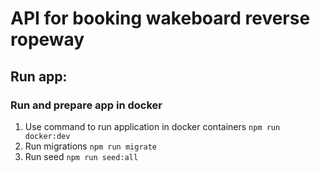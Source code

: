 # API for booking wakeboard reverse ropeway

## Run app:

### Run and prepare app in docker

1. Use command to run application in docker containers `npm run docker:dev`
2. Run migrations `npm run migrate`
3. Run seed `npm run seed:all`

